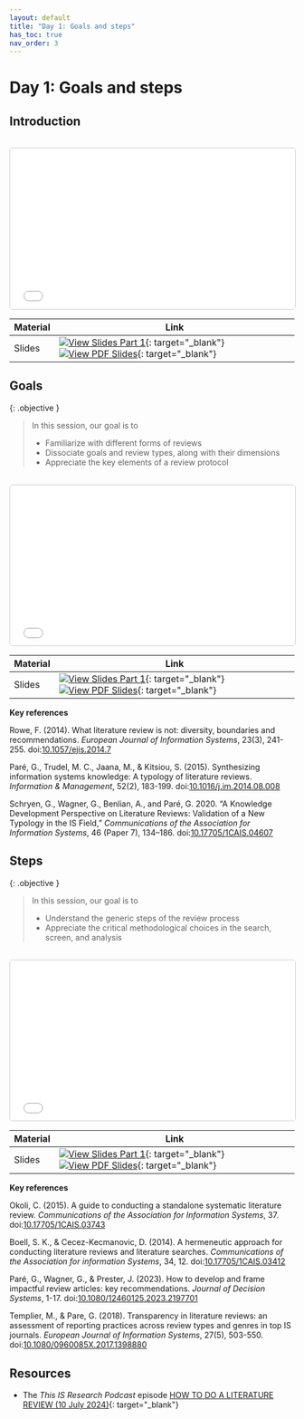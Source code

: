 ```yaml
---
layout: default
title: "Day 1: Goals and steps"
has_toc: true
nav_order: 3
---
```


# Day 1: Goals and steps

## Introduction

<br>

<iframe src="../output/00-orga.html" 
        style="width: 100%; aspect-ratio: 16 / 9; border: 1px solid #ccc; border-radius: 5px;" 
        allowfullscreen>
</iframe>

<br>

| **Material**         | **Link**                                                                                                                           |
|-----------------------|----------------------------------------------------------------------------------------------------------------------------------|
| Slides  | [![View Slides Part 1](https://img.shields.io/badge/View-HTML%20Slides-orange?logo=html5)](../output/00-orga.html){: target="_blank"} [![View PDF Slides](https://img.shields.io/badge/Download-PDF-orange?logo=adobe)](../output/00-orga.pdf){: target="_blank"} |

## Goals

{: .objective }
> In this session, our goal is to 
> 
> - Familiarize with different forms of reviews
> - Dissociate goals and review types, along with their dimensions
> - Appreciate the key elements of a review protocol

<br>

<iframe src="../output/01-goals.html" 
        style="width: 100%; aspect-ratio: 16 / 9; border: 1px solid #ccc; border-radius: 5px;" 
        allowfullscreen>
</iframe>

<br>

| **Material**         | **Link**                                                                                                                           |
|-----------------------|----------------------------------------------------------------------------------------------------------------------------------|
| Slides  | [![View Slides Part 1](https://img.shields.io/badge/View-HTML%20Slides-orange?logo=html5)](../output/01-goals.html){: target="_blank"} [![View PDF Slides](https://img.shields.io/badge/Download-PDF-orange?logo=adobe)](../output/01-goals.pdf){: target="_blank"} |

**Key references**

<div class="references">
    <p>Rowe, F. (2014). What literature review is not: diversity, boundaries and recommendations. <em>European Journal of Information Systems</em>, 23(3), 241-255. doi:<a href="https://link.springer.com/article/10.1057/ejis.2014.7" target="_blank">10.1057/ejis.2014.7</a></p>
    <p>Paré, G., Trudel, M. C., Jaana, M., & Kitsiou, S. (2015). Synthesizing information systems knowledge: A typology of literature reviews. <em>Information & Management</em>, 52(2), 183-199. doi:<a href="https://www.sciencedirect.com/science/article/pii/S0378720614001116" target="_blank">10.1016/j.im.2014.08.008</a></p>
    <p>Schryen, G., Wagner, G., Benlian, A., and Paré, G. 2020. “A Knowledge Development Perspective on Literature Reviews: Validation of a New Typology in the IS Field,” <em>Communications of the Association for Information Systems</em>, 46 (Paper 7), 134–186. doi:<a href="https://aisel.aisnet.org/cais/vol46/iss1/7/" target="_blank">10.17705/1CAIS.04607</a></p>
</div>

## Steps

{: .objective }
> In this session, our goal is to 
> 
> - Understand the generic steps of the review process
> - Appreciate the critical methodological choices in the search, screen, and analysis

<br>

<iframe src="../output/02-steps.html" 
        style="width: 100%; aspect-ratio: 16 / 9; border: 1px solid #ccc; border-radius: 5px;" 
        allowfullscreen>
</iframe>

<br>

| **Material**         | **Link**                                                                                                                           |
|-----------------------|----------------------------------------------------------------------------------------------------------------------------------|
| Slides  | [![View Slides Part 1](https://img.shields.io/badge/View-HTML%20Slides-orange?logo=html5)](../output/02-steps.html){: target="_blank"} [![View PDF Slides](https://img.shields.io/badge/Download-PDF-orange?logo=adobe)](../output/02-steps.pdf){: target="_blank"} |

**Key references**

<div class="references">
    <p>Okoli, C. (2015). A guide to conducting a standalone systematic literature review. <em>Communications of the Association for Information Systems</em>, 37. doi:<a href="https://aisel.aisnet.org/cais/vol37/iss1/43/" target="_blank">10.17705/1CAIS.03743</a></p>
    <p>Boell, S. K., & Cecez-Kecmanovic, D. (2014). A hermeneutic approach for conducting literature reviews and literature searches. <em>Communications of the Association for information Systems</em>, 34, 12. doi:<a href="https://aisel.aisnet.org/cais/vol34/iss1/12/" target="_blank">10.17705/1CAIS.03412</a></p>
    <p>Paré, G., Wagner, G., & Prester, J. (2023). How to develop and frame impactful review articles: key recommendations. <em>Journal of Decision Systems</em>, 1-17. doi:<a href="https://www.tandfonline.com/doi/full/10.1080/12460125.2023.2197701" target="_blank">10.1080/12460125.2023.2197701</a></p>
    <p>Templier, M., & Pare, G. (2018). Transparency in literature reviews: an assessment of reporting practices across review types and genres in top IS journals. <em>European Journal of Information Systems</em>, 27(5), 503-550. doi:<a href="https://www.tandfonline.com/doi/full/10.1080/0960085X.2017.1398880" target="_blank">10.1080/0960085X.2017.1398880</a></p>
</div>


## Resources

- The *This IS Research Podcast* episode [HOW TO DO A LITERATURE REVIEW (10 July 2024)](https://www.janrecker.com/this-is-research-podcast/how-to-do-a-literature-review-10-july-2024/){: target="_blank"}
